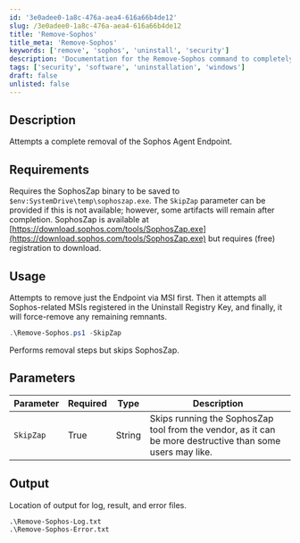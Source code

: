 ```yaml
---
id: '3e0adee0-1a8c-476a-aea4-616a66b4de12'
slug: /3e0adee0-1a8c-476a-aea4-616a66b4de12
title: 'Remove-Sophos'
title_meta: 'Remove-Sophos'
keywords: ['remove', 'sophos', 'uninstall', 'security']
description: 'Documentation for the Remove-Sophos command to completely remove the Sophos Agent Endpoint from the system.'
tags: ['security', 'software', 'uninstallation', 'windows']
draft: false
unlisted: false
---
```


## Description
Attempts a complete removal of the Sophos Agent Endpoint.

## Requirements
Requires the SophosZap binary to be saved to `$env:SystemDrive\temp\sophoszap.exe`. The `SkipZap` parameter can be provided if this is not available; however, some artifacts will remain after completion. SophosZap is available at [https://download.sophos.com/tools/SophosZap.exe](https://download.sophos.com/tools/SophosZap.exe) but requires (free) registration to download.

## Usage
Attempts to remove just the Endpoint via MSI first. Then it attempts all Sophos-related MSIs registered in the Uninstall Registry Key, and finally, it will force-remove any remaining remnants.

```powershell
.\Remove-Sophos.ps1 -SkipZap
```
Performs removal steps but skips SophosZap.

## Parameters
| Parameter  | Required | Type   | Description                                                                                               |
|------------|----------|--------|-----------------------------------------------------------------------------------------------------------|
| `SkipZap`  | True     | String | Skips running the SophosZap tool from the vendor, as it can be more destructive than some users may like. |

## Output
Location of output for log, result, and error files.

```
.\Remove-Sophos-Log.txt
.\Remove-Sophos-Error.txt
```


